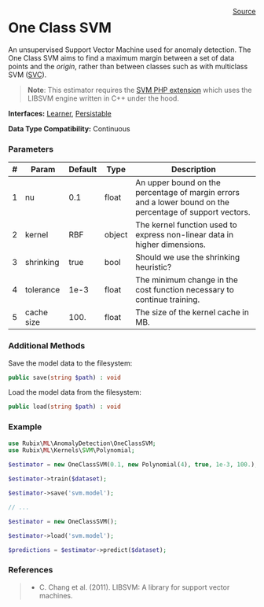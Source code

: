 <p><span style="float:right;"><a href="https://github.com/RubixML/RubixML/blob/master/src/AnomalyDetectors/OneClassSVM.php">Source</a></span></p>

# One Class SVM
An unsupervised Support Vector Machine used for anomaly detection. The One Class SVM aims to find a maximum margin between a set of data points and the *origin*, rather than between classes such as with  multiclass SVM ([SVC](#svc)).

> **Note**: This estimator requires the [SVM PHP extension](https://php.net/manual/en/book.svm.php) which uses the LIBSVM engine written in C++ under the hood.

**Interfaces:** [Learner](#learner), [Persistable](#persistable)

**Data Type Compatibility:** Continuous

### Parameters
| # | Param | Default | Type | Description |
|---|---|---|---|---|
| 1 | nu | 0.1 | float | An upper bound on the percentage of margin errors and a lower bound on the percentage of support vectors. |
| 2 | kernel | RBF | object | The kernel function used to express non-linear data in higher dimensions. |
| 3 | shrinking | true | bool | Should we use the shrinking heuristic? |
| 4 | tolerance | 1e-3 | float | The minimum change in the cost function necessary to continue training. |
| 5 | cache size | 100. | float | The size of the kernel cache in MB. |

### Additional Methods
Save the model data to the filesystem:
```php
public save(string $path) : void
```

Load the model data from the filesystem:
```php
public load(string $path) : void
```

### Example
```php
use Rubix\ML\AnomalyDetection\OneClassSVM;
use Rubix\ML\Kernels\SVM\Polynomial;

$estimator = new OneClassSVM(0.1, new Polynomial(4), true, 1e-3, 100.);

$estimator->train($dataset);

$estimator->save('svm.model');

// ...

$estimator = new OneClassSVM();

$estimator->load('svm.model');

$predictions = $estimator->predict($dataset);
```

### References
>- C. Chang et al. (2011). LIBSVM: A library for support vector machines.
